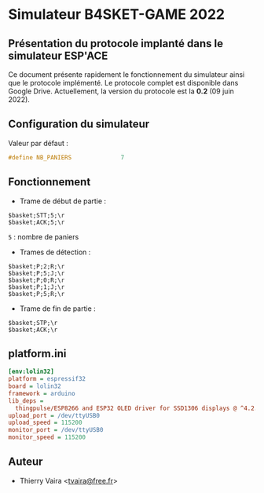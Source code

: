 # Simulateur B4SKET-GAME 2022

## Présentation du protocole implanté dans le simulateur ESP'ACE

Ce document présente rapidement le fonctionnement du simulateur ainsi que le protocole implémenté. Le protocole complet est disponible dans Google Drive. Actuellement, la version du protocole est la **0.2** (09 juin 2022).

## Configuration du simulateur

Valeur par défaut :

```cpp
#define NB_PANIERS              7
```

## Fonctionnement

- Trame de début de partie :

```
$basket;STT;5;\r
$basket;ACK;5;\r
```

`5` : nombre de paniers

- Trames de détection :

```
$basket;P;2;R;\r
$basket;P;5;J;\r
$basket;P;0;R;\r
$basket;P;1;J;\r
$basket;P;5;R;\r
```

- Trame de fin de partie :

```
$basket;STP;\r
$basket;ACK;\r
```

## platform.ini

```ini
[env:lolin32]
platform = espressif32
board = lolin32
framework = arduino
lib_deps =
  thingpulse/ESP8266 and ESP32 OLED driver for SSD1306 displays @ ^4.2.0
upload_port = /dev/ttyUSB0
upload_speed = 115200
monitor_port = /dev/ttyUSB0
monitor_speed = 115200
```

## Auteur

- Thierry Vaira <<tvaira@free.fr>>
